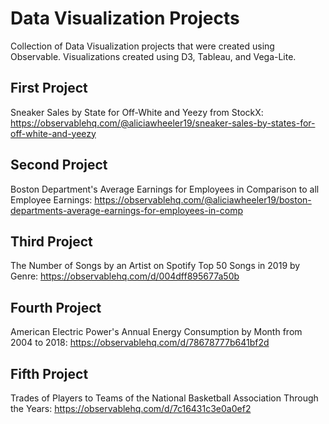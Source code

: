 # Data Visualization Projects
Collection of Data Visualization projects that were created using Observable. Visualizations created using D3, Tableau, and Vega-Lite.

## First Project
Sneaker Sales by State for Off-White and Yeezy from StockX: https://observablehq.com/@aliciawheeler19/sneaker-sales-by-states-for-off-white-and-yeezy

## Second Project
Boston Department's Average Earnings for Employees in Comparison to all Employee Earnings: https://observablehq.com/@aliciawheeler19/boston-departments-average-earnings-for-employees-in-comp

## Third Project
The Number of Songs by an Artist on Spotify Top 50 Songs in 2019 by Genre: https://observablehq.com/d/004dff895677a50b

## Fourth Project
American Electric Power's Annual Energy Consumption by Month from 2004 to 2018: https://observablehq.com/d/78678777b641bf2d

## Fifth Project
Trades of Players to Teams of the National Basketball Association Through the Years: https://observablehq.com/d/7c16431c3e0a0ef2
